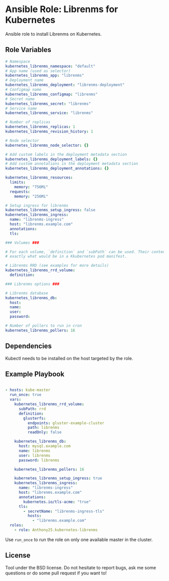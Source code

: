 Ansible Role: Librenms for Kubernetes
=====================================

Ansible role to install Librenms on Kubernetes.

Role Variables
--------------

```yaml
# Namespace
kubernetes_librenms_namespace: "default"
# App name (used as selector)
kubernetes_librenms_app: "librenms"
# Deployment name
kubernetes_librenms_deployment: "librenms-deployment"
# Configmap name
kubernetes_librenms_configmap: "librenms"
# Secret name
kubernetes_librenms_secret: "librenms"
# Service name
kubernetes_librenms_service: "librenms"

# Number of replicas
kubernetes_librenms_replicas: 1
kubernetes_librenms_revision_history: 1

# Node selector
kubernetes_librenms_node_selector: {}

# Add custom labels in the deployment metadata section
kubernetes_librenms_deployment_labels: {}
# Add custom annotations in the deployment metadata section
kubernetes_librenms_deployment_annotations: {}

kubernetes_librenms_resources:
  limits:
    memory: "756Mi"
  requests:
    memory: "256Mi"

# Setup ingress for librenms
kubernetes_librenms_setup_ingress: false
kubernetes_librenms_ingress:
  name: "librenms-ingress"
  host: "librenms.example.com"
  annotations:
  tls:

### Volumes ###

# For each volume, `definition` and `subPath` can be used. Their content is
# exactly what would be in a Kkubernetes pod manifest.

# Librenms RRD (see examples for more details)
kubernetes_librenms_rrd_volume:
  definition:

### Librenms options ###

# Librenms database
kubernetes_librenms_db:
  host:
  name:
  user:
  password:

# Number of pollers to run in cron
kubernetes_librenms_pollers: 16
```

Dependencies
------------

Kubectl needs to be installed on the host targeted by the role.


Example Playbook
----------------

```yaml

- hosts: kube-master
  run_once: true
  vars:
    kubernetes_librenms_rrd_volume:
      subPath: rrd
      definition:
        glusterfs:
          endpoints: gluster-example-cluster
          path: librenms
          readOnly: false

    kubernetes_librenms_db:
      host: mysql.example.com
      name: librenms
      user: librenms
      password: librenms

    kubernetes_librenms_pollers: 16

    kubernetes_librenms_setup_ingress: true
    kubernetes_librenms_ingress:
      name: "librenms-ingress"
      host: "librenms.example.com"
      annotations:
        kubernetes.io/tls-acme: "true"
      tls:
        - secretName: "librenms-ingress-tls"
          hosts:
            - "librenms.example.com"
  roles:
    - role: Anthony25.kubernetes-librenms
```

Use `run_once` to run the role on only one available master in the cluster.

License
-------

Tool under the BSD license. Do not hesitate to report bugs, ask me some
questions or do some pull request if you want to!
